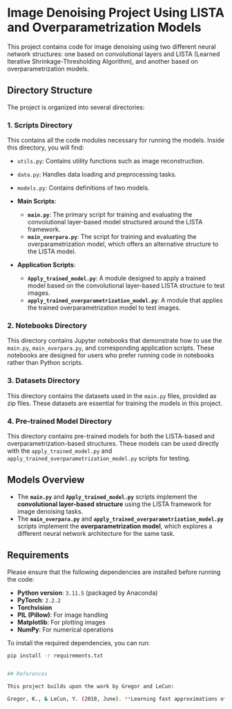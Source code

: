 # Image Denoising Project Using LISTA and Overparametrization Models
This project contains code for image denoising using two different neural network structures: one based on convolutional layers and LISTA (Learned Iterative Shrinkage-Thresholding Algorithm), and another based on overparametrization models.

## Directory Structure

The project is organized into several directories:

### 1. **Scripts Directory**
This contains all the code modules necessary for running the models. Inside this directory, you will find:

- `utils.py`: Contains utility functions such as image reconstruction.
- `data.py`: Handles data loading and preprocessing tasks.
- `models.py`: Contains definitions of two models.
- **Main Scripts**:
  - **`main.py`**: The primary script for training and evaluating the convolutional layer-based model structured around the LISTA framework.
  - **`main_overpara.py`**: The script for training and evaluating the overparametrization model, which offers an alternative structure to the LISTA model.
  
- **Application Scripts**:
  - **`Apply_trained_model.py`**: A module designed to apply a trained model based on the convolutional layer-based LISTA structure to test images.
  - **`apply_trained_overparametrization_model.py`**: A module that applies the trained overparametrization model to test images.

### 2. **Notebooks Directory**
This directory contains Jupyter notebooks that demonstrate how to use the `main.py`, `main_overpara.py`, and corresponding application scripts. These notebooks are designed for users who prefer running code in notebooks rather than Python scripts.

### 3. **Datasets Directory**
This directory contains the datasets used in the `main.py` files, provided as zip files. These datasets are essential for training the models in this project.

### 4. **Pre-trained Model Directory**
This directory contains pre-trained models for both the LISTA-based and overparametrization-based structures. These models can be used directly with the `apply_trained_model.py` and `apply_trained_overparametrization_model.py` scripts for testing.

## Models Overview

- The **`main.py`** and **`Apply_trained_model.py`** scripts implement the **convolutional layer-based structure** using the LISTA framework for image denoising tasks.
- The **`main_overpara.py`** and **`apply_trained_overparametrization_model.py`** scripts implement the **overparametrization model**, which explores a different neural network architecture for the same task.

## Requirements

Please ensure that the following dependencies are installed before running the code:

- **Python version**: `3.11.5` (packaged by Anaconda)
- **PyTorch**: `2.2.2`
- **Torchvision**
- **PIL (Pillow)**: For image handling
- **Matplotlib**: For plotting images
- **NumPy**: For numerical operations

To install the required dependencies, you can run:
```bash
pip install -r requirements.txt


## References

This project builds upon the work by Gregor and LeCun:

Gregor, K., & LeCun, Y. (2010, June). **Learning fast approximations of sparse coding**. In *Proceedings of the 27th International Conference on Machine Learning* (pp. 399-406).

